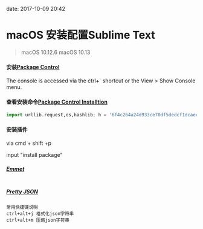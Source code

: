 date: 2017-10-09 20:42

# macOS 安装配置Sublime Text

>macOS 10.12.6
>macOS 10.13

#### 安装[Package Control](https://packagecontrol.io/)
The console is accessed via the ctrl+` shortcut or the View > Show Console menu.

#### 查看安装命令[Package Control Installtion](https://packagecontrol.io/installation)
```python
import urllib.request,os,hashlib; h = '6f4c264a24d933ce70df5dedcf1dcaee' + 'ebe013ee18cced0ef93d5f746d80ef60'; pf = 'Package Control.sublime-package'; ipp = sublime.installed_packages_path(); urllib.request.install_opener( urllib.request.build_opener( urllib.request.ProxyHandler()) ); by = urllib.request.urlopen( 'http://packagecontrol.io/' + pf.replace(' ', '%20')).read(); dh = hashlib.sha256(by).hexdigest(); print('Error validating download (got %s instead of %s), please try manual install' % (dh, h)) if dh != h else open(os.path.join( ipp, pf), 'wb' ).write(by)
```

#### 安装插件
via cmd + shift +p

input "install package"

##### [Emmet](https://emmet.io/)
```

```

##### [Pretty JSON](http://blog.csdn.net/billfeller/article/details/39899435)
```
常用快捷键说明
ctrl+alt+j 格式化json字符串
ctrl+alt+m 压缩json字符串
```